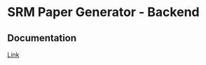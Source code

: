 # SRM Paper Generator - Backend

## Documentation

<a href="https://documenter.getpostman.com/view/25484202/2s9YC5yY1y" target="_blank">Link</a>
